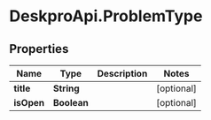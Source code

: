 # DeskproApi.ProblemType

## Properties
Name | Type | Description | Notes
------------ | ------------- | ------------- | -------------
**title** | **String** |  | [optional] 
**isOpen** | **Boolean** |  | [optional] 


